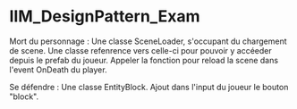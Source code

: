 # IIM_DesignPattern_Exam

Mort du personnage :
Une classe SceneLoader, s'occupant du chargement de scene.
Une classe refenrence vers celle-ci pour pouvoir y accéeder depuis le prefab du joueur.
Appeler la fonction pour reload la scene dans l'event OnDeath du player.

Se défendre :
Une classe EntityBlock.
Ajout dans l'input du joueur le bouton "block".
